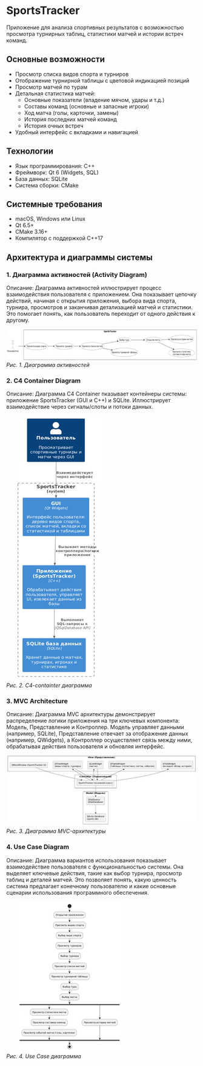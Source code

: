 # SportsTracker

Приложение для анализа спортивных результатов с возможностью просмотра турнирных таблиц, статистики матчей и истории встреч команд.

## Основные возможности

- Просмотр списка видов спорта и турниров
- Отображение турнирной таблицы с цветовой индикацией позиций
- Просмотр матчей по турам
- Детальная статистика матчей:
  - Основные показатели (владение мячом, удары и т.д.)
  - Составы команд (основные и запасные игроки)
  - Ход матча (голы, карточки, замены)
  - История последних матчей команд
  - История очных встреч
- Удобный интерфейс с вкладками и навигацией

## Технологии

- Язык программирования: C++
- Фреймворк: Qt 6 (Widgets, SQL)
- База данных: SQLite
- Система сборки: CMake

## Системные требования

- macOS, Windows или Linux
- Qt 6.5+
- CMake 3.16+
- Компилятор с поддержкой C++17

## Архитектура и диаграммы системы

### 1. Диаграмма активностей (Activity Diagram)
Описание:
Диаграмма активностей иллюстрирует процесс взаимодействия пользователя с приложением. Она показывает цепочку действий, начиная с открытия приложения, выбора вида спорта, турнира, просмотров и заканчивая детализацией матчей и статистики. Это помогает понять, как пользователь переходит от одного действия к другому.

![Activity Diagram](Activity-Diagram.jpg)  
*Рис. 1. Диаграмма активностей*

### 2. C4 Container Diagram
Описание:
Диаграмма C4 Container пказывает контейнеры системы: приложение SportsTracker (GUI и C++) и SQLite. Иллюстрирует взаимодействие через сигналы/слоты и потоки данных.

![C4 Container Diagram](C4-Container-Diagram.jpg)  
*Рис. 2. C4-containter диаграмма*

### 3. MVC Architecture
Описание:
Диаграмма MVC архитектуры демонстрирует распределение логики приложения на три ключевых компонента: Модель, Представление и Контроллер. Модель управляет данными (например, SQLite), Представление отвечает за отображение данных (например, QWidgets), а Контроллер осуществляет связь между ними, обрабатывая действия пользователя и обновляя интерфейс.

![MVC Diagram](MVC.jpg)  
*Рис. 3. Диаграмма MVC-архитектуры*

### 4. Use Case Diagram
Описание:
Диаграмма вариантов использования показывает взаимодействие пользователя с функциональностью системы. Она выделяет ключевые действия, такие как выбор турнира, просмотр таблиц и деталей матчей. Это позволяет понять, какую ценность система предлагает конечному пользователю и какие основные сценарии использования программного обеспечения.

![Use Case Diagram](UseCase-Diagram.jpg)  
*Рис. 4. Use Case диаграмма*
